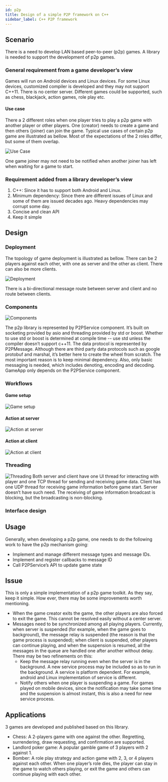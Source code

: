 ```yaml
---
id: p2p
title: Design of a simple P2P framework on C++
sidebar_label: C++ P2P framework
---
```


## Scenario

There is a need to develop LAN based peer-to-peer (p2p) games. A library is needed to support the development of p2p games.

### General requirement from a game developer’s view

 Games will run on Android devices and Linux devices. For some Linux devices, customized compiler is developed and they may not support C++11.
There is no center server.
Different games could be supported, such as chess, blackjack, action games, role play etc.
#### Use case
There a 2 different roles when one player tries to play a p2p game with another player or other players. One (creator) needs to create a game and then others (joiner) can join the game. Typical use cases of certain p2p game are illustrated as bellow. Most of the expectations of the 2 roles differ, but some of them overlap.

![Use Case](assets/p2p/use_case.png)

One game joiner may not need to be notified when another joiner has left when waiting for a game to start.
### Requirement added from a library developer’s view
1. C++: Since it has to support both Android and Linux.
2. Minimum dependency: Since there are different issues of Linux and some of them are issued decades ago. Heavy dependencies may corrupt some day.
3. Concise and clean API
4. Keep it simple

## Design

### Deployment
The topology of game deployment is illustrated as bellow. There can be 2 players against each other, with one as server and the other as client. There can also be more clients.

![Deployment](assets/p2p/deployment.png)

There is a bi-directional message route between server and client and no route between clients.

### Components
![Components](assets/p2p/components.png)

The p2p library is represented by P2PService component. It’s built on socketing provided by asio and threading provided by std or boost. Whether to use std or boost is determined at compile time -- use std unless the compiler doesn’t support c++11.
The data protocol is represented by P2PMessage. Although there are third party data protocols such as google protobuf and marshal, it’s better here to create the wheel from scratch. The most important reason is to keep minimal dependency. Also, only basic messaging is needed, which includes denoting, encoding and decoding.
GameApp only depends on the P2PService component.
### Workflows
#### Game setup
![Game setup](assets/p2p/setup_play.png)
#### Action at server
![Action at server](assets/p2p/action_at_server.png)
#### Action at client
![Action at client](assets/p2p/action_at_client.png)
### Threading
![Threading](assets/p2p/threading.png)
Both server and client have one UI thread for interacting with player and one TCP thread for sending and receiving game data. Client has one UDP thread for receiving game information before game start. Server doesn’t have such need. The receiving of game information broadcast is blocking, but the broadcasting is non-blocking.
### Interface design

## Usage
Generally, when developing a p2p game, one needs to do the following work to have the p2p mechanism going:
- Implement and manage different message types and message IDs.
- Implement and register callbacks to message ID
- Call P2PService’s API to update game state
## Issue
This is only a simple implementation of a p2p game toolkit. As they say, keep it simple. How ever, there may be some improvements worth mentioning.
- When the game creator exits the game, the other players are also forced to exit the game. This cannot be resolved easily without a center server.
- Messages need to be synchronized among all playing players. Currently, when server is suspended (for example, when the game goes to background), the message relay is suspended (the reason is that the game process is suspended); when client is suspended, other players can continue playing, and when the suspension is resumed, all the messages in the queue are handled one after another without delay. There may be two refinements on this:
   - Keep the message relay running even when the server is in the background. A new service process may be included so as to run in the background. A service is platform dependent. For example, android and Linux implementation of service is different.
   - Notify others when one player is suspending a game. For games played on mobile devices, since the notification may take some time and the suspension is almost instant, this is also a need for new service process.
## Applications
3 games are developed and published based on this library. 
- Chess: A 2-players game with one against the other. Regretting, surrendering, draw requesting, and confirmation are supported.
- Landlord poker game: A popular gamble game of 3 players with 2 against 1. 
- Bomber: A role play strategy and action game with 2, 3, or 4 players against each other. When one player’s role dies, the player can stay in the game to watch others playing, or exit the game and others can continue playing with each other.